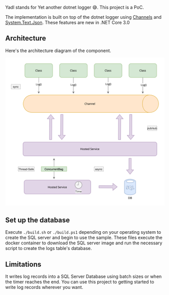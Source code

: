 Yadl stands for Yet another dotnet logger 😅. This project is a PoC. 

The implementation is built on top of the dotnet logger using [Channels](https://devblogs.microsoft.com/dotnet/an-introduction-to-system-threading-channels/) and [System.Text.Json](https://devblogs.microsoft.com/dotnet/try-the-new-system-text-json-apis/). These features are new in .NET Core 3.0

## Architecture
Here's the architecture diagram of the component.

![Architecture Diagram](./architecture.png)

## Set up the database
Execute `./build.sh` or `./build.ps1` depending on your operating system to create the SQL server and begin to use the sample.
These files execute the docker container to download the SQL server image and run the necessary script to create the logs table's database.

## Limitations
It writes log records into a SQL Server Database using batch sizes or when the timer reaches the end. You can use this project to getting started to write log records wherever you want.